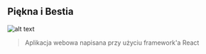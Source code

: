 ## Piękna i Bestia
![alt text](https://preview.ibb.co/cq4bO5/Screenshot_147.png)
> Aplikacja webowa napisana przy użyciu framework'a React
